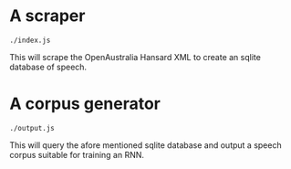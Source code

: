 # A scraper

`./index.js`

This will scrape the OpenAustralia Hansard XML to create an sqlite database of speech.

# A corpus generator

`./output.js`

This will query the afore mentioned sqlite database and output a speech corpus suitable for training an RNN.
